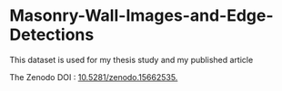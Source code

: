 # Masonry-Wall-Images-and-Edge-Detections
This dataset is used for my thesis study and my published article

The Zenodo DOI : [10.5281/zenodo.15662535.](https://doi.org/10.5281/zenodo.15662536) 
